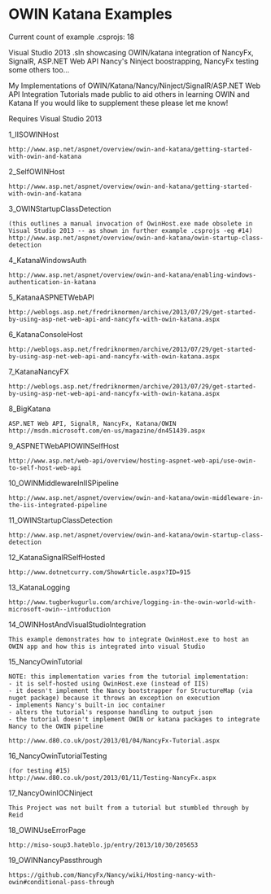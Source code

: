 OWIN Katana Examples
==================

Current count of example .csprojs: 18

Visual Studio 2013 .sln showcasing OWIN/katana integration of NancyFx, SignalR, ASP.NET Web API Nancy's Ninject boostrapping, NancyFx testing
some others too...

My Implementations of OWIN/Katana/Nancy/Ninject/SignalR/ASP.NET Web API Integration Tutorials made public to aid others in learning OWIN and Katana
If you would like to supplement these please let me know! 

Requires Visual Studio 2013

1_IISOWINHost

	http://www.asp.net/aspnet/overview/owin-and-katana/getting-started-with-owin-and-katana
	
2_SelfOWINHost

	http://www.asp.net/aspnet/overview/owin-and-katana/getting-started-with-owin-and-katana

3_OWINStartupClassDetection

	(this outlines a manual invocation of OwinHost.exe made obsolete in Visual Studio 2013 -- as shown in further example .csprojs -eg #14)
	http://www.asp.net/aspnet/overview/owin-and-katana/owin-startup-class-detection

4_KatanaWindowsAuth

	http://www.asp.net/aspnet/overview/owin-and-katana/enabling-windows-authentication-in-katana

5_KatanaASPNETWebAPI

	http://weblogs.asp.net/fredriknormen/archive/2013/07/29/get-started-by-using-asp-net-web-api-and-nancyfx-with-owin-katana.aspx

6_KatanaConsoleHost

	http://weblogs.asp.net/fredriknormen/archive/2013/07/29/get-started-by-using-asp-net-web-api-and-nancyfx-with-owin-katana.aspx

7_KatanaNancyFX

	http://weblogs.asp.net/fredriknormen/archive/2013/07/29/get-started-by-using-asp-net-web-api-and-nancyfx-with-owin-katana.aspx

8_BigKatana

	ASP.NET Web API, SignalR, NancyFx, Katana/OWIN
	http://msdn.microsoft.com/en-us/magazine/dn451439.aspx

9_ASPNETWebAPIOWINSelfHost

	http://www.asp.net/web-api/overview/hosting-aspnet-web-api/use-owin-to-self-host-web-api

10_OWINMiddlewareInIISPipeline

	http://www.asp.net/aspnet/overview/owin-and-katana/owin-middleware-in-the-iis-integrated-pipeline

11_OWINStartupClassDetection

	http://www.asp.net/aspnet/overview/owin-and-katana/owin-startup-class-detection
	
12_KatanaSignalRSelfHosted

	http://www.dotnetcurry.com/ShowArticle.aspx?ID=915

13_KatanaLogging

	http://www.tugberkugurlu.com/archive/logging-in-the-owin-world-with-microsoft-owin--introduction

14_OWINHostAndVisualStudioIntegration

	This example demonstrates how to integrate OwinHost.exe to host an OWIN app and how this is integrated into visual Studio

15_NancyOwinTutorial

	NOTE: this implementation varies from the tutorial implementation:
	- it is self-hosted using OwinHost.exe (instead of IIS)
	- it doesn't implement the Nancy bootstrapper for StructureMap (via nuget package) because it throws an exception on execution
	- implements Nancy's built-in ioc container
	- alters the tutorial's response handling to output json
	- the tutorial doesn't implement OWIN or katana packages to integrate Nancy to the OWIN pipeline

	http://www.d80.co.uk/post/2013/01/04/NancyFx-Tutorial.aspx

16_NancyOwinTutorialTesting

	(for testing #15)
	http://www.d80.co.uk/post/2013/01/11/Testing-NancyFx.aspx

17_NancyOwinIOCNinject

	This Project was not built from a tutorial but stumbled through by Reid

18_OWINUseErrorPage

	http://miso-soup3.hateblo.jp/entry/2013/10/30/205653
	
19_OWINNancyPassthrough

	https://github.com/NancyFx/Nancy/wiki/Hosting-nancy-with-owin#conditional-pass-through


